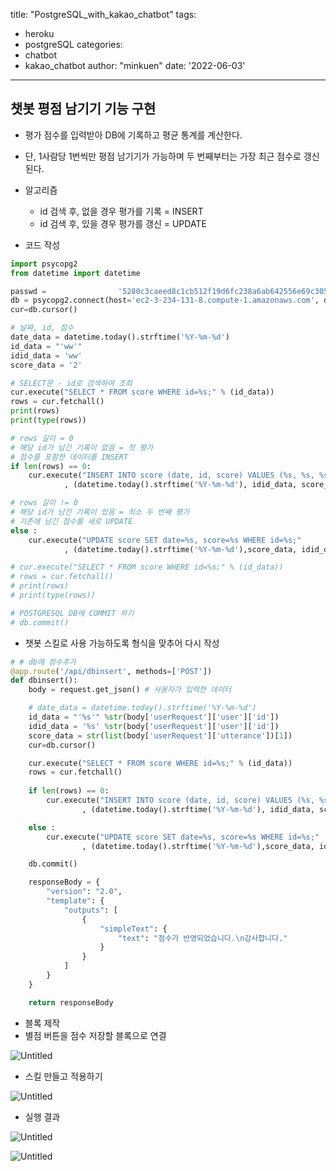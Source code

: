 title: "PostgreSQL_with_kakao_chatbot"
tags:
  - heroku
  - postgreSQL
categories:
  - chatbot
  - kakao_chatbot
author: "minkuen"
date: '2022-06-03'
---



## 챗봇 평점 남기기 기능 구현

- 평가 점수를 입력받아 DB에 기록하고 평균 통계를 계산한다.
- 단, 1사람당 1번씩만 평점 남기기가 가능하며 두 번째부터는 가장 최근 점수로 갱신된다.

- 알고리즘
    - id 검색 후, 없을 경우 평가를 기록 = INSERT
    - id 검색 후, 있을 경우 평가를 갱신 = UPDATE

- 코드 작성

```python
import psycopg2
from datetime import datetime

passwd =                '5280c3caeed8c1cb512f19d6fc238a6ab642556e69c3050ddfe232c4c4372d0e'
db = psycopg2.connect(host='ec2-3-234-131-8.compute-1.amazonaws.com', dbname='ec2-3-234-131-8.compute-1.amazonaws.com',user='ndurbfpbebgdrc',password= passwd,port=5432)
cur=db.cursor()

# 날짜, id, 점수 
date_data = datetime.today().strftime('%Y-%m-%d')
id_data = "'ww'"
idid_data = 'ww'
score_data = '2'

# SELECT문 - id로 검색하여 조회
cur.execute("SELECT * FROM score WHERE id=%s;" % (id_data))
rows = cur.fetchall()
print(rows)
print(type(rows))

# rows 길이 = 0 
# 해당 id가 남긴 기록이 없음 = 첫 평가
# 점수를 포함한 데이터를 INSERT
if len(rows) == 0:
    cur.execute("INSERT INTO score (date, id, score) VALUES (%s, %s, %s);"
            , (datetime.today().strftime('%Y-%m-%d'), idid_data, score_data) )

# rows 길이 != 0
# 해당 id가 남긴 기록이 있음 = 최소 두 번째 평가
# 기존에 남긴 점수를 새로 UPDATE
else :
    cur.execute("UPDATE score SET date=%s, score=%s WHERE id=%s;"
            , (datetime.today().strftime('%Y-%m-%d'),score_data, idid_data) )

# cur.execute("SELECT * FROM score WHERE id=%s;" % (id_data))
# rows = cur.fetchall()
# print(rows)
# print(type(rows))

# POSTGRESQL DB에 COMMIT 하기
# db.commit()
```

- 챗봇 스킬로 사용 가능하도록 형식을 맞추어 다시 작성

```python
# # db에 점수추가
@app.route('/api/dbinsert', methods=['POST'])
def dbinsert():
    body = request.get_json() # 사용자가 입력한 데이터

    # date_data = datetime.today().strftime('%Y-%m-%d')
    id_data = "'%s'" %str(body['userRequest']['user']['id'])
    idid_data = '%s' %str(body['userRequest']['user']['id'])
    score_data = str(list(body['userRequest']['utterance'])[1])
    cur=db.cursor()

    cur.execute("SELECT * FROM score WHERE id=%s;" % (id_data))
    rows = cur.fetchall()
    
    if len(rows) == 0:
        cur.execute("INSERT INTO score (date, id, score) VALUES (%s, %s, %s);"
                , (datetime.today().strftime('%Y-%m-%d'), idid_data, score_data) )

    else :
        cur.execute("UPDATE score SET date=%s, score=%s WHERE id=%s;"
                , (datetime.today().strftime('%Y-%m-%d'),score_data, idid_data) )

    db.commit()

    responseBody = {
        "version": "2.0",
        "template": {
            "outputs": [
                {
                    "simpleText": {
                        "text": "점수가 반영되었습니다.\n감사합니다."
                    }
                }
            ]
        }
    }

    return responseBody
```

- 블록 제작
- 별점 버튼을 점수 저장할 블록으로 연결

![Untitled](/images/PostgreSQL_with_kakao_chatbot/Untitled.png)

- 스킬 만들고 적용하기

![Untitled](/images/PostgreSQL_with_kakao_chatbot/Untitled%201.png)

- 실행 결과

![Untitled](/images/PostgreSQL_with_kakao_chatbot/Untitled%202.png)

![Untitled](/images/PostgreSQL_with_kakao_chatbot/Untitled%203.png)